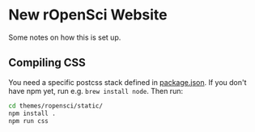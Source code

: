 # New rOpenSci Website

Some notes on how this is set up.

## Compiling CSS

You need a specific postcss stack defined in [package.json](themes/ropensci/static/package.json).
If you don't have npm yet, run e.g. `brew install node`. Then run:

```sh
cd themes/ropensci/static/
npm install .
npm run css
```


